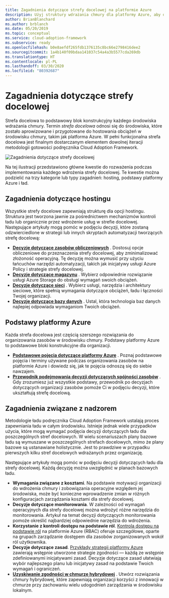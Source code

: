 ```yaml
---
title: Zagadnienia dotyczące strefy docelowej na platformie Azure
description: Użyj struktury wdrażania chmury dla platformy Azure, aby dowiedzieć się, w jaki sposób strefa docelowa zapewnia podstawowy blok konstrukcyjny dowolnego środowiska wdrażania chmury.
author: BrianBlanchard
ms.author: brblanch
ms.date: 05/20/2019
ms.topic: conceptual
ms.service: cloud-adoption-framework
ms.subservice: ready
ms.openlocfilehash: b0e8aefdf265fdb1376135c8bc66e2798416dee2
ms.sourcegitcommit: 1a4b140f09bdaa141037c54a4a3b5577cda269db
ms.translationtype: HT
ms.contentlocale: pl-PL
ms.lasthandoff: 03/30/2020
ms.locfileid: "80392687"
---
```

# <a name="landing-zone-considerations"></a>Zagadnienia dotyczące strefy docelowej

Strefa docelowa to podstawowy blok konstrukcyjny każdego środowiska wdrażania chmury. Termin *strefa docelowa* odnosi się do środowiska, które zostało aprowizowane i przygotowane do hostowania obciążeń w środowisku chmury, takim jak platforma Azure. W pełni funkcjonalna strefa docelowa jest finalnym dostarczanym elementem dowolnej iteracji metodologii gotowości podręcznika Cloud Adoption Framework.

![Zagadnienia dotyczące strefy docelowej](../../_images/ready/landing-zone-considerations.png)

Na tej ilustracji przedstawiono główne kwestie do rozważenia podczas implementowania każdego wdrożenia strefy docelowej. Te kwestie można podzielić na trzy kategorie lub typy zagadnień: hosting, podstawy platformy Azure i ład.

## <a name="hosting-considerations"></a>Zagadnienia dotyczące hostingu

Wszystkie strefy docelowe zapewniają strukturę dla opcji hostingu. Struktura jest tworzona jawnie za pośrednictwem mechanizmów kontroli ładu lub organicznie przez wdrożenie usług w strefie docelowej. Następujące artykuły mogą pomóc w podjęciu decyzji, które zostaną odzwierciedlone w strategii lub innych skryptach automatyzacji tworzących strefę docelową:

- **[Decyzje dotyczące zasobów obliczeniowych](./compute-options.md)** . Dostosuj opcje obliczeniowe do przeznaczenia strefy docelowej, aby zminimalizować złożoność operacyjną. Tę decyzję można wymusić przy użyciu łańcuchów narzędzi automatyzacji, takich jak inicjatywy usługi Azure Policy i strategie strefy docelowej.
- **[Decyzje dotyczące magazynu](./storage-options.md)** . Wybierz odpowiednie rozwiązanie usługi Azure Storage do obsługi wymagań swoich obciążeń.
- **[Decyzje dotyczące sieci](./networking-options.md)** . Wybierz usługi, narzędzia i architektury sieciowe, które spełnią wymagania dotyczące obciążeń, ładu i łączności Twojej organizacji.
- **[Decyzje dotyczące bazy danych](./data-options.md)** . Ustal, która technologia baz danych najlepiej odpowiada wymaganiom Twoich obciążeń.

## <a name="azure-fundamentals"></a>Podstawy platformy Azure

Każda strefa docelowa jest częścią szerszego rozwiązania do organizowania zasobów w środowisku chmury. Podstawy platformy Azure to podstawowe bloki konstrukcyjne dla organizacji.

- **[Podstawowe pojęcia dotyczące platformy Azure](./fundamental-concepts.md)** . Poznaj podstawowe pojęcia i terminy używane podczas organizowania zasobów na platformie Azure i dowiedz się, jak te pojęcia odnoszą się do siebie nawzajem.
- **[Przewodnik podejmowania decyzji dotyczących spójności zasobów](../../decision-guides/resource-consistency/index.md)** . Gdy zrozumiesz już wszystkie podstawy, przewodnik po decyzjach dotyczących organizacji zasobów pomoże Ci w podjęciu decyzji, które ukształtują strefę docelową.

## <a name="governance-considerations"></a>Zagadnienia związane z nadzorem

Metodologie ładu podręcznika Cloud Adoption Framework ustalają proces zapewniania ładu w całym środowisku. Istnieje jednak wiele przypadków użycia, które mogą wymagać podjęcia decyzji dotyczących ładu dla poszczególnych stref docelowych. W wielu scenariuszach plany bazowe ładu są wymuszane w poszczególnych strefach docelowych, mimo że plany bazowe są ustanawiane holistycznie. Jest to prawdziwe w przypadku pierwszych kilku stref docelowych wdrażanych przez organizację.

Następujące artykuły mogą pomóc w podjęciu decyzji dotyczących ładu dla strefy docelowej. Każdą decyzję można uwzględnić w planach bazowych ładu.

- **Wymagania związane z kosztami**. Na podstawie motywacji organizacji do wdrożenia chmury i zobowiązania operacyjne względem jej środowiska, może być konieczne wprowadzenie zmian w różnych konfiguracjach zarządzania kosztami dla strefy docelowej.
- **Decyzje dotyczące monitorowania**. W zależności od wymagań operacyjnych dla strefy docelowej można wdrożyć różne narzędzia do monitorowania. Artykuł na temat decyzji dotyczących monitorowania pomoże określić najbardziej odpowiednie narzędzia do wdrożenia.
- **Korzystanie z kontroli dostępu na podstawie ról**. [Kontrola dostępu na podstawie ról](../considerations/roles.md) na platformie Azure (RBAC) oferuje szczegółowe, oparte na grupach zarządzanie dostępem dla zasobów zorganizowanych wokół ról użytkownika.
- **Decyzje dotyczące zasad**. [Przykłady strategii platformy Azure](https://docs.microsoft.com/azure/governance/blueprints/samples) zawierają wstępnie utworzone strategie zgodności — każdą ze wstępnie zdefiniowanymi inicjatywami zasad. Decyzje dotyczące zasad ułatwiają wybór najlepszego planu lub inicjatywy zasad na podstawie Twoich wymagań i ograniczeń.
- **[Uzyskiwanie zgodności w chmurze hybrydowej](./hybrid-consistency.md)** . Utwórz rozwiązania chmury hybrydowej, które zapewniają organizacji korzyści z innowacji w chmurze przy zachowaniu wielu udogodnień zarządzania w środowisku lokalnym.
